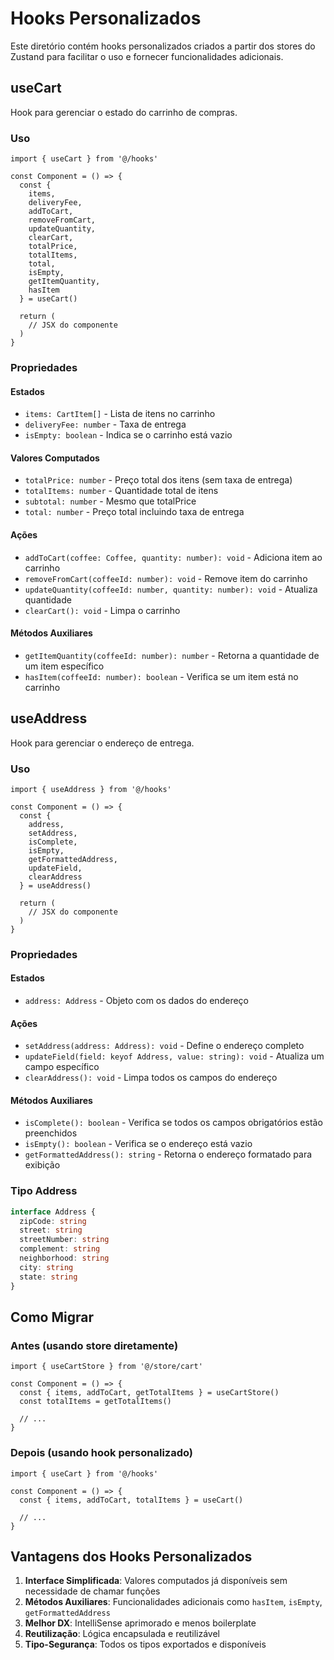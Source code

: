 # Hooks Personalizados

Este diretório contém hooks personalizados criados a partir dos stores do Zustand para facilitar o uso e fornecer funcionalidades adicionais.

## useCart

Hook para gerenciar o estado do carrinho de compras.

### Uso

```tsx
import { useCart } from '@/hooks'

const Component = () => {
  const {
    items,
    deliveryFee,
    addToCart,
    removeFromCart,
    updateQuantity,
    clearCart,
    totalPrice,
    totalItems,
    total,
    isEmpty,
    getItemQuantity,
    hasItem
  } = useCart()

  return (
    // JSX do componente
  )
}
```

### Propriedades

#### Estados
- `items: CartItem[]` - Lista de itens no carrinho
- `deliveryFee: number` - Taxa de entrega
- `isEmpty: boolean` - Indica se o carrinho está vazio

#### Valores Computados
- `totalPrice: number` - Preço total dos itens (sem taxa de entrega)
- `totalItems: number` - Quantidade total de itens
- `subtotal: number` - Mesmo que totalPrice
- `total: number` - Preço total incluindo taxa de entrega

#### Ações
- `addToCart(coffee: Coffee, quantity: number): void` - Adiciona item ao carrinho
- `removeFromCart(coffeeId: number): void` - Remove item do carrinho
- `updateQuantity(coffeeId: number, quantity: number): void` - Atualiza quantidade
- `clearCart(): void` - Limpa o carrinho

#### Métodos Auxiliares
- `getItemQuantity(coffeeId: number): number` - Retorna a quantidade de um item específico
- `hasItem(coffeeId: number): boolean` - Verifica se um item está no carrinho

## useAddress

Hook para gerenciar o endereço de entrega.

### Uso

```tsx
import { useAddress } from '@/hooks'

const Component = () => {
  const {
    address,
    setAddress,
    isComplete,
    isEmpty,
    getFormattedAddress,
    updateField,
    clearAddress
  } = useAddress()

  return (
    // JSX do componente
  )
}
```

### Propriedades

#### Estados
- `address: Address` - Objeto com os dados do endereço

#### Ações
- `setAddress(address: Address): void` - Define o endereço completo
- `updateField(field: keyof Address, value: string): void` - Atualiza um campo específico
- `clearAddress(): void` - Limpa todos os campos do endereço

#### Métodos Auxiliares
- `isComplete(): boolean` - Verifica se todos os campos obrigatórios estão preenchidos
- `isEmpty(): boolean` - Verifica se o endereço está vazio
- `getFormattedAddress(): string` - Retorna o endereço formatado para exibição

### Tipo Address

```typescript
interface Address {
  zipCode: string
  street: string
  streetNumber: string
  complement: string
  neighborhood: string
  city: string
  state: string
}
```

## Como Migrar

### Antes (usando store diretamente)
```tsx
import { useCartStore } from '@/store/cart'

const Component = () => {
  const { items, addToCart, getTotalItems } = useCartStore()
  const totalItems = getTotalItems()
  
  // ...
}
```

### Depois (usando hook personalizado)
```tsx
import { useCart } from '@/hooks'

const Component = () => {
  const { items, addToCart, totalItems } = useCart()
  
  // ...
}
```

## Vantagens dos Hooks Personalizados

1. **Interface Simplificada**: Valores computados já disponíveis sem necessidade de chamar funções
2. **Métodos Auxiliares**: Funcionalidades adicionais como `hasItem`, `isEmpty`, `getFormattedAddress`
3. **Melhor DX**: IntelliSense aprimorado e menos boilerplate
4. **Reutilização**: Lógica encapsulada e reutilizável
5. **Tipo-Segurança**: Todos os tipos exportados e disponíveis
